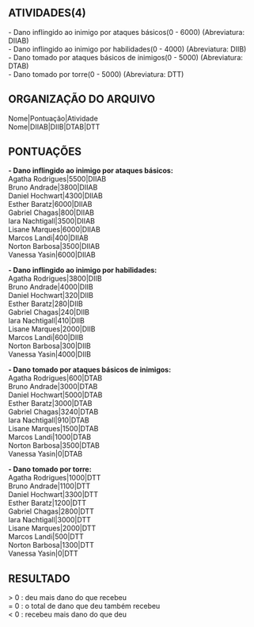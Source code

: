 ## ATIVIDADES(4)
<p>
- Dano inflingido ao inimigo por ataques básicos(0 - 6000) (Abreviatura: DIIAB) <br>
- Dano inflingido ao inimigo por habilidades(0 - 4000) (Abreviatura: DIIB) <br>
- Dano tomado por ataques básicos de inimigos(0 - 5000) (Abreviatura: DTAB) <br>
- Dano tomado por torre(0 - 5000) (Abreviatura: DTT) <br>
</p>

## ORGANIZAÇÃO DO ARQUIVO
<p>
Nome|Pontuação|Atividade <br>
Nome|DIIAB|DIIB|DTAB|DTT <br>
</p>

## PONTUAÇÕES
<p>
<strong>- Dano inflingido ao inimigo por ataques básicos:</strong> <br>
Agatha Rodrigues|5500|DIIAB <br>
Bruno Andrade|3800|DIIAB <br>
Daniel Hochwart|4300|DIIAB <br>
Esther Baratz|6000|DIIAB <br>
Gabriel Chagas|800|DIIAB <br>
Iara Nachtigall|3500|DIIAB <br>
Lisane Marques|6000|DIIAB <br>
Marcos Landi|400|DIIAB <br>
Norton Barbosa|3500|DIIAB <br>
Vanessa Yasin|6000|DIIAB <br>
</p>

<p>
<strong>- Dano inflingido ao inimigo por habilidades:</strong> <br>
Agatha Rodrigues|3800|DIIB <br>
Bruno Andrade|4000|DIIB <br>
Daniel Hochwart|320|DIIB <br>
Esther Baratz|280|DIIB <br>
Gabriel Chagas|240|DIIB <br>
Iara Nachtigall|410|DIIB <br>
Lisane Marques|2000|DIIB <br>
Marcos Landi|600|DIIB <br>
Norton Barbosa|300|DIIB <br>
Vanessa Yasin|4000|DIIB <br>
</p>

<p>
<strong>- Dano tomado por ataques básicos de inimigos:</strong> <br>
Agatha Rodrigues|600|DTAB <br>
Bruno Andrade|3000|DTAB <br>
Daniel Hochwart|5000|DTAB <br>
Esther Baratz|3000|DTAB <br>
Gabriel Chagas|3240|DTAB <br>
Iara Nachtigall|910|DTAB <br>
Lisane Marques|1500|DTAB <br>
Marcos Landi|1000|DTAB <br>
Norton Barbosa|3500|DTAB <br>
Vanessa Yasin|0|DTAB <br>
</p>

<p>
<strong>- Dano tomado por torre: </strong> <br>
Agatha Rodrigues|1000|DTT <br>
Bruno Andrade|1100|DTT <br>
Daniel Hochwart|3300|DTT <br>
Esther Baratz|1200|DTT <br>
Gabriel Chagas|2800|DTT <br>
Iara Nachtigall|3000|DTT <br>
Lisane Marques|2000|DTT <br>
Marcos Landi|500|DTT <br>
Norton Barbosa|1300|DTT <br>
Vanessa Yasin|0|DTT <br>
</p>

## RESULTADO
<p>
> 0 : deu mais dano do que recebeu <br>
= 0 : o total de dano que deu também recebeu <br>
< 0 : recebeu mais dano do que deu <br>
</p>
